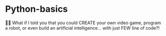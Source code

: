 # Python-basics
🐍🔥 What if I told you that you could CREATE your own video game, program a robot, or even build an artificial intelligence… with just FEW line of code?!
